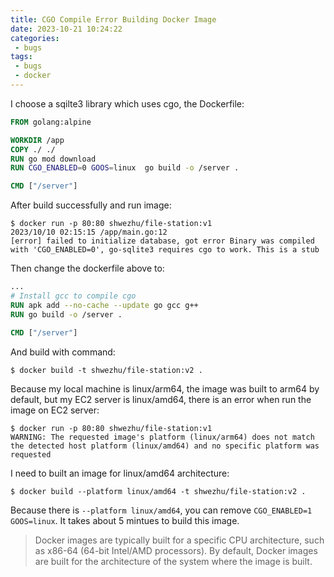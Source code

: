 ```yaml
---
title: CGO Compile Error Building Docker Image
date: 2023-10-21 10:24:22
categories:
 - bugs
tags:
 - bugs
 - docker
---
```


I choose a sqilte3 library which uses cgo, the Dockerfile:

```dockerfile
FROM golang:alpine

WORKDIR /app
COPY ./ ./
RUN go mod download
RUN CGO_ENABLED=0 GOOS=linux  go build -o /server .

CMD ["/server"]
```

After build successfully and run image:

```shell
$ docker run -p 80:80 shwezhu/file-station:v1
2023/10/10 02:15:15 /app/main.go:12
[error] failed to initialize database, got error Binary was compiled with 'CGO_ENABLED=0', go-sqlite3 requires cgo to work. This is a stub
```

Then change the dockerfile above to:

```dockerfile
...
# Install gcc to compile cgo
RUN apk add --no-cache --update go gcc g++
RUN go build -o /server .

CMD ["/server"]
```

And build with command:

```shell
$ docker build -t shwezhu/file-station:v2 .
```

Because my local machine is linux/arm64, the image was built to arm64 by default, but my EC2 server is linux/amd64, there is an error when run the image on EC2 server:

```shell
$ docker run -p 80:80 shwezhu/file-station:v1
WARNING: The requested image's platform (linux/arm64) does not match the detected host platform (linux/amd64) and no specific platform was requested
```

I need to built an image for  linux/amd64 architecture:

```shell
$ docker build --platform linux/amd64 -t shwezhu/file-station:v2 .
```

Because there is `--platform linux/amd64`, you can remove `CGO_ENABLED=1 GOOS=linux`. It takes about 5 mintues to build this image. 

> Docker images are typically built for a specific CPU architecture, such as x86-64 (64-bit Intel/AMD processors). By default, Docker images are built for the architecture of the system where the image is built. 

